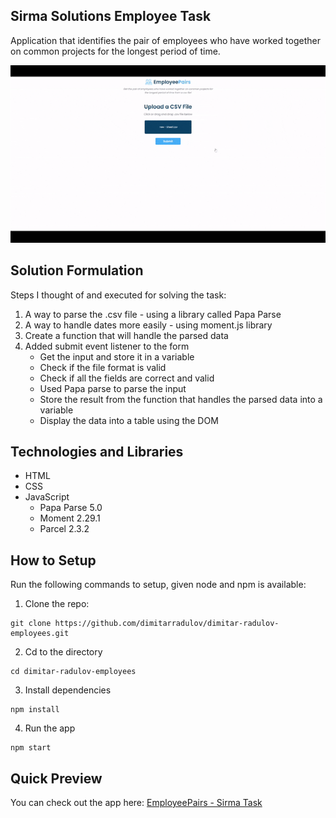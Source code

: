## Sirma Solutions Employee Task

Application that identifies the pair of employees who have worked together on common projects for the longest period of time.

![EmployeePairs In Action](./img/employeepairs-use.gif)

## Solution Formulation

Steps I thought of and executed for solving the task:

1. A way to parse the .csv file - using a library called Papa Parse
2. A way to handle dates more easily - using moment.js library
3. Create a function that will handle the parsed data
4. Added submit event listener to the form
   - Get the input and store it in a variable
   - Check if the file format is valid
   - Check if all the fields are correct and valid
   - Used Papa parse to parse the input
   - Store the result from the function that handles the parsed data into a variable
   - Display the data into a table using the DOM

## Technologies and Libraries

- HTML
- CSS
- JavaScript
  - Papa Parse 5.0
  - Moment 2.29.1
  - Parcel 2.3.2

## How to Setup

Run the following commands to setup, given node and npm is available:

1. Clone the repo:

```
git clone https://github.com/dimitarradulov/dimitar-radulov-employees.git
```

2. Cd to the directory

```
cd dimitar-radulov-employees
```

3. Install dependencies

```
npm install
```

4. Run the app

```
npm start
```

## Quick Preview

You can check out the app here:
<a href="https://dimitar-radulov-employees.netlify.app" target="_blank">EmployeePairs - Sirma Task</a>
